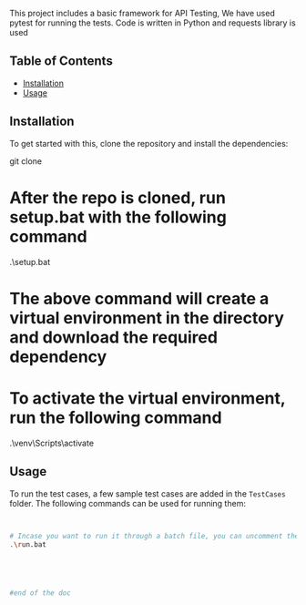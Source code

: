 This project includes a basic framework for API Testing, We have used pytest for running the tests. Code is written in Python and requests library is used

## Table of Contents
- [Installation](#installation)
- [Usage](#usage)


## Installation
To get started with this, clone the repository and install the dependencies:

git clone 



# After the repo is cloned, run setup.bat with the following command

.\setup.bat 
# The above command will create a virtual environment in the directory and download the required dependency

# To activate the virtual environment, run the following command
.\venv\Scripts\activate

## Usage
To run the test cases, a few sample test cases are added in the `TestCases` folder. The following commands can be used for running them:

```sh
 

# Incase you want to run it through a batch file, you can uncomment the desired command and run it.
.\run.bat





#end of the doc
